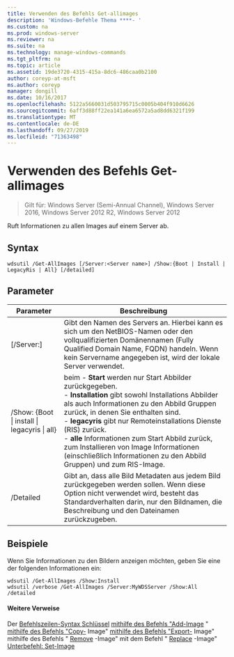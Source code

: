 ```yaml
---
title: Verwenden des Befehls Get-allimages
description: 'Windows-Befehle Thema ****- '
ms.custom: na
ms.prod: windows-server
ms.reviewer: na
ms.suite: na
ms.technology: manage-windows-commands
ms.tgt_pltfrm: na
ms.topic: article
ms.assetid: 19de3720-4315-415a-8dc6-486caa0b2100
author: coreyp-at-msft
ms.author: coreyp
manager: dongill
ms.date: 10/16/2017
ms.openlocfilehash: 5122a5660031d503795715c0005b404f910d6626
ms.sourcegitcommit: 6aff3d88ff22ea141a6ea6572a5ad8dd6321f199
ms.translationtype: MT
ms.contentlocale: de-DE
ms.lasthandoff: 09/27/2019
ms.locfileid: "71363498"
---
```

# <a name="using-the-get-allimages-command"></a>Verwenden des Befehls Get-allimages

>Gilt für: Windows Server (Semi-Annual Channel), Windows Server 2016, Windows Server 2012 R2, Windows Server 2012

Ruft Informationen zu allen Images auf einem Server ab.
## <a name="syntax"></a>Syntax
```
wdsutil /Get-AllImages [/Server:<Server name>] /Show:{Boot | Install | LegacyRis | All} [/detailed]
```
## <a name="parameters"></a>Parameter
|Parameter|Beschreibung|
|-------|--------|
|[/Server:<Server name>]|Gibt den Namen des Servers an. Hierbei kann es sich um den NetBIOS-Namen oder den vollqualifizierten Domänennamen (Fully Qualified Domain Name, FQDN) handeln. Wenn kein Servername angegeben ist, wird der lokale Server verwendet.|
|/Show: {Boot &#124; install &#124; legacyris &#124; all}|beim -   **Start** werden nur Start Abbilder zurückgegeben.<br />-   **Installation** gibt sowohl Installations Abbilder als auch Informationen zu den Abbild Gruppen zurück, in denen Sie enthalten sind.<br />-   **legacyris** gibt nur Remoteinstallations Dienste (RIS) zurück.<br />-   **alle** Informationen zum Start Abbild zurück, zum Installieren von Image Informationen (einschließlich Informationen zu den Abbild Gruppen) und zum RIS-Image.|
|/Detailed|Gibt an, dass alle Bild Metadaten aus jedem Bild zurückgegeben werden sollen. Wenn diese Option nicht verwendet wird, besteht das Standardverhalten darin, nur den Bildnamen, die Beschreibung und den Dateinamen zurückzugeben.|
## <a name="BKMK_examples"></a>Beispiele
Wenn Sie Informationen zu den Bildern anzeigen möchten, geben Sie eine der folgenden Informationen ein:
```
wdsutil /Get-AllImages /Show:Install
wdsutil /verbose /Get-AllImages /Server:MyWDSServer /Show:All /detailed
```
#### <a name="additional-references"></a>Weitere Verweise
Der [Befehlszeilen-Syntax Schlüssel](command-line-syntax-key.md)
[mithilfe des Befehls "Add-Image](using-the-add-image-command.md) "
[mithilfe des Befehls "Copy-](using-the-copy-image-command.md) Image"
[mithilfe des Befehls "Export-](using-the-export-image-command.md) Image"
mithilfe des Befehls " [Remove](using-the-remove-image-command.md) -Image"
mit dem Befehl " [Replace](using-the-replace-image-command.md) -Image"
[Unterbefehl: Set-Image](subcommand-set-image.md)
